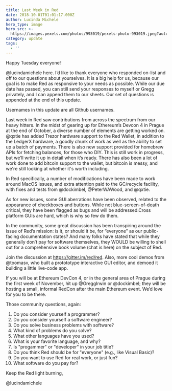 ```yaml
---
title: Last Week in Red
date: 2018-10-01T01:01:17.000Z
author: Lucinda Michele
hero_type: image
hero_src: >-
  https://images.pexels.com/photos/993019/pexels-photo-993019.jpeg?auto=compress&cs=tinysrgb&h=650&w=940
category: update
tags:
  - ''
---
```

Happy Tuesday everyone!

@lucindamichele here. I’d like to thank everyone who responded on-list and off to our questions about yourselves. It is a big help for us, because our goal is to make Red as responsive to your needs as possible. While our due date has passed, you can still send your responses to myself or Gregg privately, and I can append them to our sheets. Our set of questions is appended at the end of this
update.

Usernames in this update are all Github usernames.

Last week in Red saw contributions from across the spectrum from our heavy hitters. In the midst of gearing up for Ethereum’s Devcon 4 in Prague at the end of October, a diverse number of elements are getting worked on. @qxtie has added Trezor hardware support to the Red Wallet, in addition to the LedgerX hardware, a goodly chunk of work as well as the ability to set up a batch of payments. There is also new support provided for homebrew APIs for fetching balances, for those who DIY. This is still work in progress, but we’ll write it up in detail when it’s ready. There has also been a lot of work done to add bitcoin support to the wallet, but bitcoin is messy, and we're still looking at whether it's worth including.

In Red specifically, a number of modifications have been made to work around MacOS issues, and extra attention paid to the GC/recycle facility, with fixes and tests from @dockimbel, @PeterWAWood, and @qxtie.

As for new issues, some GUI aberrations have been observed, related to the appearance of checkboxes and buttons. While not blue-screen-of-death critical, they have been flagged as bugs and will be addressed.Cross platform GUIs are hard, which is why so few do them.

In the community, some great discussion has been transpiring around the issue of Red’s mission: is it, or should it be, for “everyone” as our public-facing documentation states? And many folks have stated that while they generally don’t pay for software themselves, they WOULD be willing to shell out for a comprehensive book volume (chat is here) on the subject of Red.

Join the discussion at https://gitter.im/red/red. Also, more cool demos from @toomasv, who built a protototype interactive GUI editor, and demoed it building a little live-code app.

If you will be at Ethereum DevCon 4, or in the general area of Prague during the first week of November, hit up @GreggIrwin or @dockimbel; they will be hosting a small, informal RedCon after the main Ethereum event. We’d love for you to be there.


Those community questions, again:

1) Do you consider yourself a programmer?
2) Do you consider yourself a software engineer?
3) Do you solve business problems with software?
4) What kind of problems do you solve?
5) What other languages have you used?
6) What is your favorite language, and why?
7) Is "progammer" or "developer" in your job title?
8) Do you think Red should be for "everyone" (e.g., like Visual Basic)?
9) Do you want to use Red for real work, or just fun?
10) What software do you pay for?

Keep the Red light burning,

@lucindamichele
